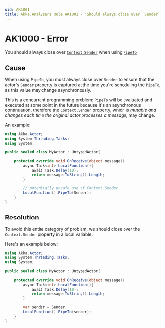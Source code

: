 ```yaml
---
uid: AK1001
title: Akka.Analyzers Rule AK1001 - "Should always close over `Sender` when using `PipeTo`"
---
```


# AK1000 - Error

You should always close over [`Context.Sender`](xref:Akka.Actor.IActorContext#Akka_Actor_IActorContext_Sender) when using [`PipeTo`](xref:Akka.Actor.PipeToSupport#Akka_Actor_PipeToSupport_PipeTo_System_Threading_Tasks_Task_Akka_Actor_ICanTell_Akka_Actor_IActorRef_System_Func_System_Object__System_Func_System_Exception_System_Object__)

## Cause

When using `PipeTo`, you must always close over `Sender` to ensure that the actor's `Sender` property is captured at the time you're scheduling the `PipeTo`, as this value may change asynchronously.

This is a concurrent programming problem: `PipeTo` will be evaluated and executed at some point in the future because it's an asynchronous continuation, therefore the `Context.Sender` property, which is _mutable and changes each time the original actor processes a message_, may change.

An example:

```csharp
using Akka.Actor;
using System.Threading.Tasks;
using System;

public sealed class MyActor : UntypedActor{

    protected override void OnReceive(object message){
        async Task<int> LocalFunction(){
            await Task.Delay(10);
            return message.ToString().Length;
        }

        // potentially unsafe use of Context.Sender
        LocalFunction().PipeTo(Sender); 
    }
}
```

## Resolution

To avoid this entire category of problem, we should close over the `Context.Sender` property in a local variable.

Here's an example below:

```csharp
using Akka.Actor;
using System.Threading.Tasks;
using System;

public sealed class MyActor : UntypedActor{

    protected override void OnReceive(object message){
        async Task<int> LocalFunction(){
            await Task.Delay(10);
            return message.ToString().Length;
        }

        var sender = Sender;
        LocalFunction().PipeTo(sender); 
    }
}
```
